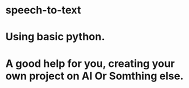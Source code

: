 # speech-to-text
# Using basic python.
# A good help for you, creating your own project on AI Or Somthing else.
